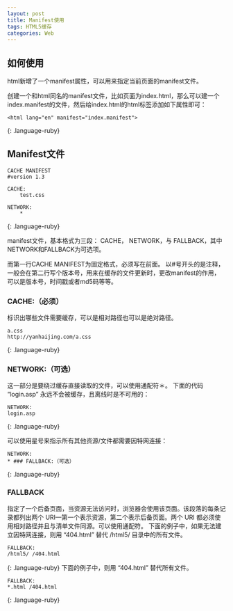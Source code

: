 ```yaml
---
layout: post
title: Manifest使用
tags: HTML5缓存
categories: Web
---
```



## 如何使用

html新增了一个manifest属性，可以用来指定当前页面的manifest文件。



创建一个和html同名的manifest文件，比如页面为index.html，那么可以建一个index.manifest的文件，然后给index.html的html标签添加如下属性即可：





~~~
<html lang="en" manifest="index.manifest">
~~~
{: .language-ruby}





## Manifest文件

~~~
CACHE MANIFEST
#version 1.3

CACHE:
    test.css

NETWORK:
	*
~~~
{: .language-ruby}

manifest文件，基本格式为三段： 
CACHE， NETWORK，与 FALLBACK，其中NETWORK和FALLBACK为可选项。

而第一行CACHE MANIFEST为固定格式，必须写在前面。
以#号开头的是注释，一般会在第二行写个版本号，用来在缓存的文件更新时，更改manifest的作用，可以是版本号，时间戳或者md5码等等。



### CACHE:（必须）
标识出哪些文件需要缓存，可以是相对路径也可以是绝对路径。

~~~
a.css
http://yanhaijing.com/a.css
~~~
{: .language-ruby}









### NETWORK:（可选）
这一部分是要绕过缓存直接读取的文件，可以使用通配符＊。
下面的代码 “login.asp” 永远不会被缓存，且离线时是不可用的：
~~~
NETWORK:
login.asp
~~~
{: .language-ruby}



可以使用星号来指示所有其他资源/文件都需要因特网连接：

~~~
NETWORK:
* ### FALLBACK:（可选）
~~~
{: .language-ruby}



### FALLBACK
指定了一个后备页面，当资源无法访问时，浏览器会使用该页面。该段落的每条记录都列出两个 URI—第一个表示资源，第二个表示后备页面。两个 URI 都必须使用相对路径并且与清单文件同源。可以使用通配符。
下面的例子中，如果无法建立因特网连接，则用 “404.html” 替代 /html5/ 目录中的所有文件。

~~~
FALLBACK:
/html5/ /404.html
~~~
{: .language-ruby}
下面的例子中，则用 “404.html” 替代所有文件。

~~~
FALLBACK:
*.html /404.html
~~~
{: .language-ruby}
















